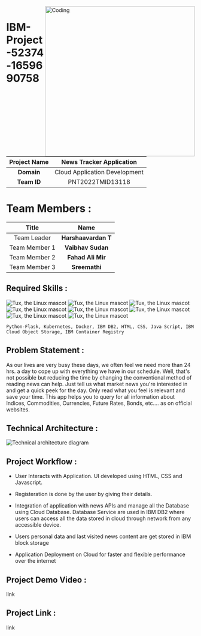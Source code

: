 <img align="right" alt="Coding" width="400" src="https://drive.google.com/file/d/1wFFjQSHafK0QVfidh9f_oAaOZiP6qTUg/view?usp=sharing">

# IBM-Project-52374-1659690758

|      **Project Name**     |  News Tracker Application      |
|:-------------------------:|:------------------------------:|
|         **Domain**        |  Cloud Application Development |
|        **Team ID**        |  PNT2022TMID13118              |

# Team Members :
|   **Title**   |      **Name**         |
|:-------------:|:---------------------:|
| Team Leader   |  **Harshaavardan T**  |
| Team Member 1 |  **Vaibhav Sudan**    |
| Team Member 2 |  **Fahad Ali Mir**    |
| Team Member 3 |  **Sreemathi**        |

## Required Skills :
 ![Tux, the Linux mascot](https://img.icons8.com/color/48/40C057/html-5--v1.png)   ![Tux, the Linux mascot](https://img.icons8.com/fluency/48/000000/css3.png) ![Tux, the Linux mascot](https://img.icons8.com/fluency/48/000000/javascript.png) ![Tux, the Linux mascot]( https://img.icons8.com/color/48/000000/kubernetes.png) ![Tux, the Linux mascot](https://img.icons8.com/color/48/000000/docker.png)  ![Tux, the Linux mascot](https://img.icons8.com/fluency/48/000000/python.png)  ![Tux, the Linux mascot]( https://img.icons8.com/ios-filled/50/000000/flask.png) ![Tux, the Linux mascot](https://img.icons8.com/nolan/64/ibm.png)

    Python-Flask, Kubernetes, Docker, IBM DB2, HTML, CSS, Java Script, IBM Cloud Object Storage, IBM Container Registry

## Problem Statement :
As our lives are very busy these days, we often feel we need more than 24 hrs. a day to cope up with everything we have in our schedule. Well, that's not possible but reducing the time by changing the conventional method of reading news can help. Just tell us what market news you're interested in and get a quick peek for the day. Only read what you feel is relevant and save your time. This app helps you to query for all information about Indices, Commodities, Currencies, Future Rates, Bonds, etc.… as on official websites.

## Technical Architecture :
![Technical architecture diagram](https://lh4.googleusercontent.com/WxV5D1L-EMl3jnFqZS9L9w9oFOkzbID-ACQyYIyzvrAYaUxp-Ry_tbCPd9xG0YKPhV97C3yayncVX49Lnbv9tJE1O7SzpvhWtCADTaikdF-aKo2Ie7JOld9iysZB8R0tzDvUthOx)

## Project Workflow :

 - User Interacts with Application. UI developed using HTML, CSS and Javascript.

 - Registeration is done by the user by giving their details.

 - Integration of application with news APIs and manage all the Database using Cloud Database. Database Service are used in IBM DB2 where users can access all the data stored in cloud through network from any accessible device.

 - Users personal data and last visited news content are get stored in IBM block storage

 - Application Deployment on Cloud for faster and flexible performance over the internet


## Project Demo Video : 

link

## Project Link :

link

 
